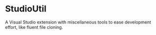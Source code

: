 # StudioUtil

A Visual Studio extension with miscellaneous tools to ease development effort, like fluent file cloning.